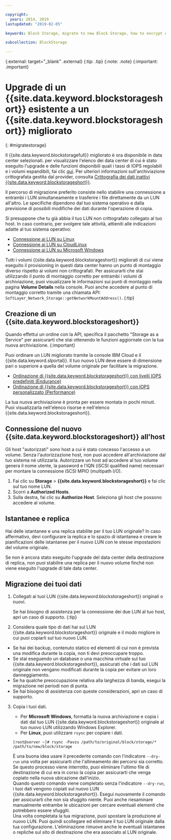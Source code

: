 ```yaml
---

copyright:
  years: 2014, 2019
lastupdated: "2019-02-05"

keywords: Block Storage, migrate to new Block Storage, how to encrypt existing Block Storage,

subcollection: BlockStorage

---
```

{:external: target="_blank" .external}
{:tip: .tip}
{:note: .note}
{:important: .important}

# Upgrade di un {{site.data.keyword.blockstorageshort}} esistente a un {{site.data.keyword.blockstorageshort}} migliorato
{: #migratestorage}

Il {{site.data.keyword.blockstoragefull}} migliorato è ora disponibile in data center selezionati. per visualizzare l'elenco dei data center di cui è stato eseguito l'upgrade e delle funzioni disponibili quali i tassi di IOPS regolabili e i volumi espandibili, fai clic [qui](/docs/infrastructure/BlockStorage?topic=BlockStorage-news). Per ulteriori informazioni sull'archiviazione crittografata gestita dal provider, consulta [Crittografia dei dati inattivi {{site.data.keyword.blockstorageshort}}](/docs/infrastructure/BlockStorage?topic=BlockStorage-encryption).

Il percorso di migrazione preferito consiste nello stabilire una connessione a entrambi i LUN simultaneamente e trasferire i file direttamente da un LUN all'altro. Le specifiche dipendono dal tuo sistema operativo e dalla previsione di possibili modifiche dei dati durante l'operazione di copia.

Si presuppone che tu già abbia il tuo LUN non crittografato collegato al tuo host. In caso contrario, per svolgere tale attività, attieniti alle indicazioni adatte al tuo sistema operativo:

- [Connessione ai LUN su Linux](/docs/infrastructure/BlockStorage?topic=BlockStorage-mountingLinux)
- [Connessione ai LUN su CloudLinux](/docs/infrastructure/BlockStorage?topic=BlockStorage-mountingCloudLinux)
- [Connessione ai LUN su Microsoft Windows](/docs/infrastructure/BlockStorage?topic=BlockStorage-mountingWindows)

Tutti i volumi {{site.data.keyword.blockstorageshort}} migliorati di cui viene eseguito il provisioning in questi data center hanno un punto di montaggio diverso rispetto ai volumi non crittografati. Per assicurarti che stai utilizzando il punto di montaggio corretto per entrambi i volumi di archiviazione, puoi visualizzare le informazioni sui punti di montaggio nella pagina **Volume Details** nella console. Puoi anche accedere al punto di montaggio corretto tramite una chiamata API: `SoftLayer_Network_Storage::getNetworkMountAddress()`.
{:tip}

## Creazione di un {{site.data.keyword.blockstorageshort}}

Quando effettui un ordine con la API, specifica il pacchetto "Storage as a Service" per assicurarti che stai ottenendo le funzioni aggiornate con la tua nuova archiviazione.
{:important}

Puoi ordinare un LUN migliorato tramite la console IBM Cloud e il {{site.data.keyword.slportal}}. Il tuo nuovo LUN deve essere di dimensione pari o superiore a quella del volume originale per facilitare la migrazione.

- [Ordinazione di {{site.data.keyword.blockstorageshort}} con livelli IOPS predefiniti (Endurance)](/docs/infrastructure/BlockStorage?topic=BlockStorage-orderingthroughConsole#ordering-block-storage-with-pre-defined-iops-tiers-endurance-)
- [Ordinazione di {{site.data.keyword.blockstorageshort}} con IOPS personalizzato (Performance)](/docs/infrastructure/BlockStorage?topic=BlockStorage-orderingthroughConsole#ordering-block-storage-with-custom-iops-performance-)

La tua nuova archiviazione è pronta per essere montata in pochi minuti. Puoi visualizzarla nell'elenco risorse e nell'elenco {{site.data.keyword.blockstorageshort}}.

## Connessione del nuovo {{site.data.keyword.blockstorageshort}} all'host

Gli host "autorizzati" sono host a cui è stato concesso l'accesso a un volume. Senza l'autorizzazione host, non puoi accedere all'archiviazione dal tuo sistema né utilizzarla. Autorizzare un host ad accedere al tuo volume genera il nome utente, la password e l'IQN (iSCSI qualified name) necessari per montare la connessione iSCSI MPIO (multipath I/O).

1. Fai clic su **Storage** > **{{site.data.keyword.blockstorageshort}}** e fai clic sul tuo nome LUN.
2. Scorri a **Authorized Hosts**.
3. Sulla destra, fai clic su **Authorize Host**. Seleziona gli host che possono accedere al volume.


## Istantanee e replica

Hai delle istantanee e una replica stabilite per il tuo LUN originale? In caso affermativo, devi configurare la replica e lo spazio di istantanea e creare le pianificazioni delle istantanee per il nuovo LUN con le stesse impostazioni del volume originale.

Se non è ancora stato eseguito l'upgrade del data center della destinazione di replica, non puoi stabilire una replica per il nuovo volume finché non viene eseguito l'upgrade di tale data center.


## Migrazione dei tuoi dati

1. Collegati ai tuoi LUN {{site.data.keyword.blockstorageshort}} originali o nuovi.

   Se hai bisogno di assistenza per la connessione dei due LUN al tuo host, apri un caso di supporto.
   {:tip}

2. Considera quale tipo di dati hai sul LUN {{site.data.keyword.blockstorageshort}} originale e il modo migliore in cui puoi copiarli sul tuo nuovo LUN.
  - Se hai dei backup, contenuto statico ed elementi di cui non è prevista una modifica durante la copia, non ti devi preoccupare troppo.
  - Se stai eseguendo un database o una macchina virtuale sul tuo {{site.data.keyword.blockstorageshort}}, assicurati che i dati sul LUN originale non vengano modificati durante la copia per evitare un loro danneggiamento.
  - Se ha qualche preoccupazione relativa alla larghezza di banda, esegui la migrazione nei periodi non di punta.
  - Se hai bisogno di assistenza con queste considerazioni, apri un caso di supporto.

3. Copia i tuoi dati.
   - Per **Microsoft Windows**, formatta la nuova archiviazione e copia i dati dal tuo LUN {{site.data.keyword.blockstorageshort}} originale al tuo nuovo LUN utilizzando Windows Explorer.
   - Per **Linux**, puoi utilizzare `rsync` per copiare i dati.
   ```
   [root@server ~]# rsync -Pavzu /path/to/original/block/storage/* /path/to/new/block/storage
   ```

   È una buona idea usare il precedente comando con l'indicatore `--dry-run` una volta per assicurarti che l'allineamento dei percorsi sia corretto. Se questo processo viene interrotto, puoi eliminare l'ultimo file di destinazione di cui era in corso la copia per assicurarti che venga copiato nella nuova ubicazione dall'inizio.<br/>
   Quando questo comando viene completato senza l'indicatore `--dry-run`, i tuoi dati vengono copiati sul nuovo LUN {{site.data.keyword.blockstorageshort}}. Esegui nuovamente il comando per assicurarti che non sia sfuggito niente. Puoi anche riesaminare manualmente entrambe le ubicazioni per cercare eventuali elementi che potrebbero essere sfuggiti.<br/>
   Una volta completata la tua migrazione, puoi spostare la produzione al nuovo LUN. Puoi quindi scollegare ed eliminare il tuo LUN originale dalla tua configurazione. L'eliminazione rimuove anche le eventuali istantanee o repliche sul sito di destinazione che era associato al LUN originale.
